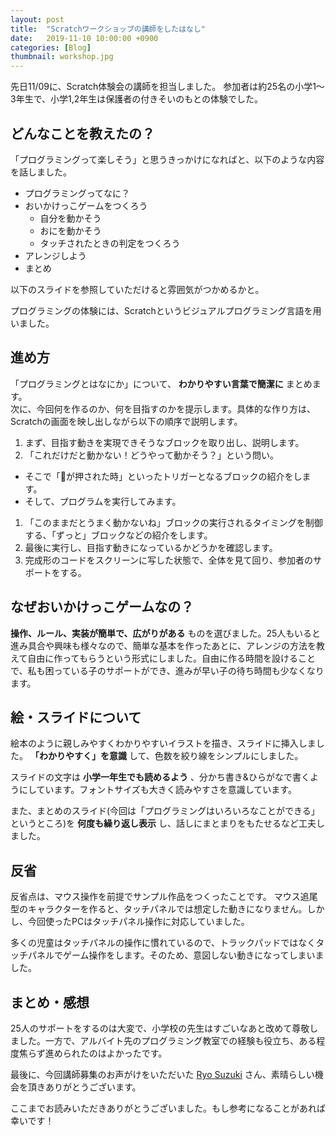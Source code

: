 ```yaml
---
layout: post
title:  "Scratchワークショップの講師をしたはなし"
date:   2019-11-10 10:00:00 +0900
categories: [Blog]
thumbnail: workshop.jpg
---
```


先日11/09に、Scratch体験会の講師を担当しました。
参加者は約25名の小学1〜3年生で、小学1,2年生は保護者の付きそいのもとの体験でした。

## どんなことを教えたの？
「プログラミングって楽しそう」と思うきっかけになればと、以下のような内容を話しました。
- プログラミングってなに？
- おいかけっこゲームをつくろう
  - 自分を動かそう
  - おにを動かそう
  - タッチされたときの判定をつくろう
- アレンジしよう
- まとめ

以下のスライドを参照していただけると雰囲気がつかめるかと。

<script async class="speakerdeck-embed" data-id="0b3b64225e72471388e12545343ecf74" data-ratio="1.77777777777778" src="//speakerdeck.com/assets/embed.js"></script>

プログラミングの体験には、Scratchというビジュアルプログラミング言語を用いました。

## 進め方
「プログラミングとはなにか」について、 **わかりやすい言葉で簡潔に** まとめます。  
次に、今回何を作るのか、何を目指すのかを提示します。具体的な作り方は、Scratchの画面を映し出しながら以下の順序で説明します。

1. まず、目指す動きを実現できそうなブロックを取り出し、説明します。
1. 「これだけだと動かない！どうやって動かそう？」という問い。
  - そこで「🚩が押された時」といったトリガーとなるブロックの紹介をします。
  - そして、プログラムを実行してみます。
1. 「このままだとうまく動かないね」ブロックの実行されるタイミングを制御する、「ずっと」ブロックなどの紹介をします。
1. 最後に実行し、目指す動きになっているかどうかを確認します。
1. 完成形のコードをスクリーンに写した状態で、全体を見て回り、参加者のサポートをする。

## なぜおいかけっこゲームなの？
**操作、ルール、実装が簡単で、広がりがある** ものを選びました。25人もいると進み具合や興味も様々なので、簡単な基本を作ったあとに、アレンジの方法を教えて自由に作ってもらうという形式にしました。自由に作る時間を設けることで、私も困っている子のサポートができ、進みが早い子の待ち時間も少なくなります。

## 絵・スライドについて
絵本のように親しみやすくわかりやすいイラストを描き、スライドに挿入しました。 **「わかりやすく」を意識** して、色数を絞り線をシンプルにしました。

スライドの文字は **小学一年生でも読めるよう** 、分かち書き&ひらがなで書くようにしています。フォントサイズも大きく読みやすさを意識しています。

また、まとめのスライド(今回は「プログラミングはいろいろなことができる」というところ)を **何度も繰り返し表示** し、話しにまとまりをもたせるなど工夫しました。

## 反省
反省点は、マウス操作を前提でサンプル作品をつくったことです。
マウス追尾型のキャラクターを作ると、タッチパネルでは想定した動きになりません。しかし、今回使ったPCはタッチパネル操作に対応していました。  

多くの児童はタッチパネルの操作に慣れているので、トラックパッドではなくタッチパネルでゲーム操作をします。そのため、意図しない動きになってしまいました。

## まとめ・感想
25人のサポートをするのは大変で、小学校の先生はすごいなあと改めて尊敬しました。一方で、アルバイト先のプログラミング教室での経験も役立ち、ある程度焦らず進められたのはよかったです。

最後に、今回講師募集のお声がけをいただいた [Ryo Suzuki](https://twitter.com/Reputeless) さん、素晴らしい機会を頂きありがとうございます。

ここまでお読みいただきありがとうございました。もし参考になることがあれば幸いです！
